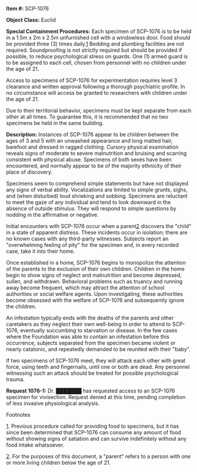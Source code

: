 **Item #:** SCP-1076

**Object Class:** Euclid

**Special Containment Procedures:** Each specimen of SCP-1076 is to be held in a 1.5m x 2m x 2.5m unfurnished cell with a windowless door. Food should be provided three (3) times daily.[1](javascript:;) Bedding and plumbing facilities are not required. Soundproofing is not strictly required but should be provided if possible, to reduce psychological stress on guards. One (1) armed guard is to be assigned to each cell, chosen from personnel with no children under the age of 21.

Access to specimens of SCP-1076 for experimentation requires level 3 clearance and written approval following a thorough psychiatric profile. In no circumstance will access be granted to researchers with children under the age of 21.

Due to their territorial behavior, specimens must be kept separate from each other at all times. To guarantee this, it is recommended that no two specimens be held in the same building.

**Description:** Instances of SCP-1076 appear to be children between the ages of 3 and 5 with an unwashed appearance and long matted hair, barefoot and dressed in ragged clothing. Cursory physical examination reveals signs of moderate to severe malnutrition and bruising and scarring consistent with physical abuse. Specimens of both sexes have been encountered, and normally appear to be of the majority ethnicity of their place of discovery.

Specimens seem to comprehend simple statements but have not displayed any signs of verbal ability. Vocalizations are limited to simple grunts, sighs, and (when disturbed) loud shrieking and sobbing. Specimens are reluctant to meet the gaze of any individual and tend to look downward in the absence of outside stimulus. They will respond to simple questions by nodding in the affirmative or negative.

Initial encounters with SCP-1076 occur when a parent[2](javascript:;) discovers the "child" in a state of apparent distress. These incidents occur in isolation; there are no known cases with any third-party witnesses. Subjects report an "overwhelming feeling of pity" for the specimen and, in every recorded case, take it into their home.

Once established in a home, SCP-1076 begins to monopolize the attention of the parents to the exclusion of their own children. Children in the home begin to show signs of neglect and malnutrition and become depressed, sullen, and withdrawn. Behavioral problems such as truancy and running away become frequent, which may attract the attention of school authorities or social welfare agents. Upon investigating, these authorities become obsessed with the welfare of SCP-1076 and subsequently ignore the children.

An infestation typically ends with the deaths of the parents and other caretakers as they neglect their own well-being in order to attend to SCP-1076, eventually succumbing to starvation or disease. In the few cases where the Foundation was able to contain an infestation before this occurrence, subjects separated from the specimen became violent or nearly catatonic, and repeatedly demanded to be reunited with their "baby".

If two specimens of SCP-1076 meet, they will attack each other with great force, using teeth and fingernails, until one or both are dead. Any personnel witnessing such an attack should be treated for possible psychological trauma.

**Request 1076-1:** Dr. ███████ has requested access to an SCP-1076 specimen for vivisection. Request denied at this time, pending completion of less invasive physiological analysis.

Footnotes

[1](javascript:;). Previous procedure called for providing food to specimens, but it has since been determined that SCP-1076 can consume any amount of food without showing signs of satiation and can survive indefinitely without any food intake whatsoever.

[2](javascript:;). For the purposes of this document, a "parent" refers to a person with one or more living children below the age of 21.